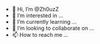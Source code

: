 - 👋 Hi, I’m @Zh0uzZ
- 👀 I’m interested in ...
- 🌱 I’m currently learning ...
- 💞️ I’m looking to collaborate on ...
- 📫 How to reach me ...

<!---
Zh0uzZ/Zh0uzZ is a ✨ special ✨ repository because its `README.md` (this file) appears on your GitHub profile.
You can click the Preview link to take a look at your changes.
--->
